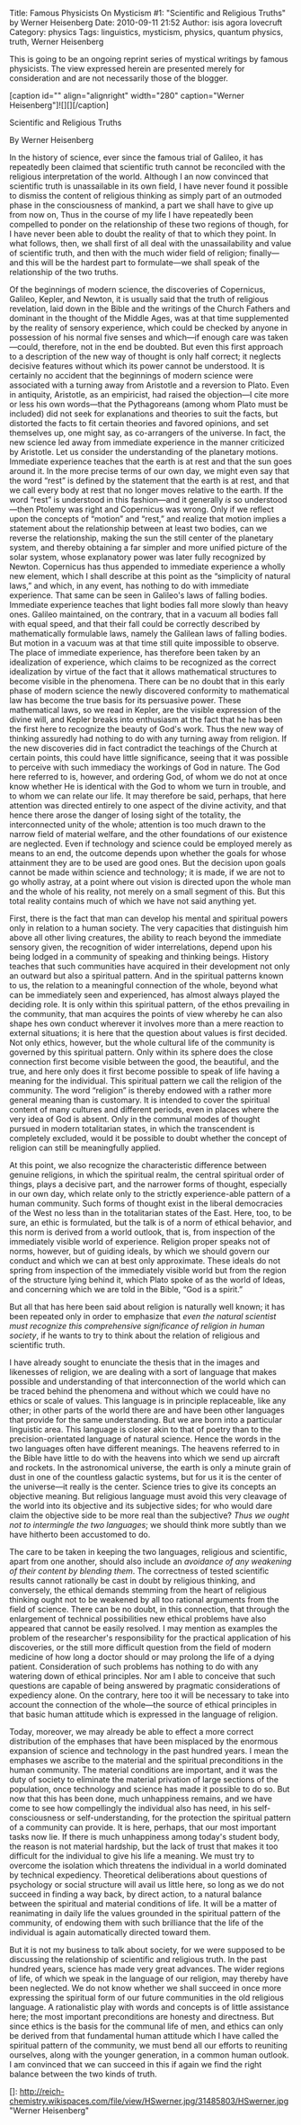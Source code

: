 Title: Famous Physicists On Mysticism #1: "Scientific and Religious Truths" by Werner Heisenberg
Date: 2010-09-11 21:52
Author: isis agora lovecruft
Category: physics
Tags: linguistics, mysticism, physics, quantum physics, truth, Werner Heisenberg

This is going to be an ongoing reprint series of mystical writings by
famous physicists. The view expressed herein are presented merely for
consideration and are not necessarily those of the blogger.

[caption id="" align="alignright" width="280" caption="Werner
Heisenberg"]![][][/caption]

Scientific and Religious Truths

By Werner Heisenberg

In the history of science, ever since the famous trial of Galileo, it
has repeatedly been claimed that scientific truth cannot be reconciled
with the religious interpretation of the world. Although I an now
convinced that scientific truth is unassailable in its own field, I have
never found it possible to dismiss the content of religious thinking as
simply part of an outmoded phase in the consciousness of mankind, a part
we shall have to give up from now on, Thus in the course of my life I
have repeatedly been compelled to ponder on the relationship of these
two regions of though, for I have never been able to doubt the reality
of that to which they point. In what follows, then, we shall first of
all deal with the unassailability and value of scientific truth, and
then with the much wider field of religion; finally—and this will be the
hardest part to formulate—we shall speak of the relationship of the two
truths.

Of the beginnings of modern science, the discoveries of Copernicus,
Galileo, Kepler, and Newton, it is usually said that the truth of
religious revelation, laid down in the Bible and the writings of the
Church Fathers and dominant in the thought of the Middle Ages, was at
that time supplemented by the reality of sensory experience, which could
be checked by anyone in possession of his normal five senses and
which—if enough care was taken—could, therefore, not in the end be
doubted. But even this first approach to a description of the new way of
thought is only half correct; it neglects decisive features without
which its power cannot be understood. It is certainly no accident that
the beginnings of modern science were associated with a turning away
from Aristotle and a reversion to Plato. Even in antiquity, Aristotle,
as an empiricist, had raised the objection—I cite more or less his own
words—that the Pythagoreans (among whom Plato must be included) did not
seek for explanations and theories to suit the facts, but distorted the
facts to fit certain theories and favored opinions, and set themselves
up, one might say, as co-arrangers of the universe. In fact, the new
science led away from immediate experience in the manner criticized by
Aristotle. Let us consider the understanding of the planetary motions.
Immediate experience teaches that the earth is at rest and that the sun
goes around it. In the more precise terms of our own day, we might even
say that the word “rest” is defined by the statement that the earth is
at rest, and that we call every body at rest that no longer moves
relative to the earth. If the word “rest” is understood in this
fashion—and it generally *is* so understood—then Ptolemy was right and
Copernicus was wrong. Only if we reflect upon the concepts of “motion”
and “rest,” and realize that motion implies a statement about the
relationship between at least two bodies, can we reverse the
relationship, making the sun the still center of the planetary system,
and thereby obtaining a far simpler and more unified picture of the
solar system, whose explanatory power was later fully recognized by
Newton. Copernicus has thus appended to immediate experience a wholly
new element, which I shall describe at this point as the “simplicity of
natural laws,” and which, in any event, has nothing to do with immediate
experience. That same can be seen in Galileo's laws of falling bodies.
Immediate experience teaches that light bodies fall more slowly than
heavy ones. Galileo maintained, on the contrary, that in a vacuum all
bodies fall with equal speed, and that their fall could be correctly
described by mathematically formulable laws, namely the Galilean laws of
falling bodies. But motion in a vacuum was at that time still quite
impossible to observe. The place of immediate experience, has therefore
been taken by an idealization of experience, which claims to be
recognized as the correct idealization by virtue of the fact that it
allows mathematical structures to become visible in the phenomena. There
can be no doubt that in this early phase of modern science the newly
discovered conformity to mathematical law has become the true basis for
its persuasive power. These mathematical laws, so we read in Kepler, are
the visible expression of the divine will, and Kepler breaks into
enthusiasm at the fact that he has been the first here to recognize the
beauty of God's work. Thus the new way of thinking assuredly had nothing
to do with any turning away from religion. If the new discoveries did in
fact contradict the teachings of the Church at certain points, this
could have little significance, seeing that it was possible to perceive
with such immediacy the workings of God in nature. The God here referred
to is, however, and ordering God, of whom we do not at once know whether
He is identical with the God to whom we turn in trouble, and to whom we
can relate our life. It may therefore be said, perhaps, that here
attention was directed entirely to one aspect of the divine activity,
and that hence there arose the danger of losing sight of the totality,
the interconnected unity of the whole; attention is too much drawn to
the narrow field of material welfare, and the other foundations of our
existence are neglected. Even if technology and science could be
employed merely as means to an end, the outcome depends upon whether the
goals for whose attainment they are to be used are good ones. But the
decision upon goals cannot be made within science and technology; it is
made, if we are not to go wholly astray, at a point where out vision is
directed upon the whole man and the whole of his reality, not merely on
a small segment of this. But this total reality contains much of which
we have not said anything yet.

First, there is the fact that man can develop his mental and spiritual
powers only in relation to a human society. The very capacities that
distinguish him above all other living creatures, the ability to reach
beyond the immediate sensory given, the recognition of wider
interrelations, depend upon his being lodged in a community of speaking
and thinking beings. History teaches that such communities have acquired
in their development not only an outward but also a spiritual pattern.
And in the spiritual patterns known to us, the relation to a meaningful
connection of the whole, beyond what can be immediately seen and
experienced, has almost always played the deciding role. It is only
within this spiritual pattern, of the ethos prevailing in the community,
that man acquires the points of view whereby he can also shape hes own
conduct wherever it involves more than a mere reaction to external
situations; it is here that the question about values is first decided.
Not only ethics, however, but the whole cultural life of the community
is governed by this spiritual pattern. Only within its sphere does the
close connection first become visible between the good, the beautiful,
and the true, and here only does it first become possible to speak of
life having a meaning for the individual. This spiritual pattern we call
the religion of the community. The word “religion” is thereby endowed
with a rather more general meaning than is customary. It is intended to
cover the spiritual content of many cultures and different periods, even
in places where the very idea of God is absent. Only in the communal
modes of thought pursued in modern totalitarian states, in which the
transcendent is completely excluded, would it be possible to doubt
whether the concept of religion can still be meaningfully applied.

At this point, we also recognize the characteristic difference between
genuine religions, in which the spiritual realm, the central spiritual
order of things, plays a decisive part, and the narrower forms of
thought, especially in our own day, which relate only to the strictly
experience-able pattern of a human community. Such forms of thought
exist in the liberal democracies of the West no less than in the
totalitarian states of the East. Here, too, to be sure, an ethic is
formulated, but the talk is of a norm of ethical behavior, and this norm
is derived from a world outlook, that is, from inspection of the
immediately visible world of experience. Religion proper speaks not of
norms, however, but of guiding ideals, by which we should govern our
conduct and which we can at best only approximate. These ideals do not
spring from inspection of the immediately visible world but from the
region of the structure lying behind it, which Plato spoke of as the
world of Ideas, and concerning which we are told in the Bible, “God is a
spirit.”

But all that has here been said about religion is naturally well known;
it has been repeated only in order to emphasize that *even the natural
scientist must recognize this comprehensive significance of religion in
human society*, if he wants to try to think about the relation of
religious and scientific truth.

I have already sought to enunciate the thesis that in the images and
likenesses of religion, we are dealing with a sort of language that
makes possible and understanding of that interconnection of the world
which can be traced behind the phenomena and without which we could have
no ethics or scale of values. This language is in principle replaceable,
like any other; in other parts of the world there are and have been
other languages that provide for the same understanding. But we are born
into a particular linguistic area. This language is closer akin to that
of poetry than to the precision-orientated language of natural science.
Hence the words in the two languages often have different meanings. The
heavens referred to in the Bible have little to do with the heavens into
which we send up aircraft and rockets. In the astronomical universe, the
earth is only a minute grain of dust in one of the countless galactic
systems, but for us it is the center of the universe—it really is the
center. Science tries to give its concepts an objective meaning. But
religious language must avoid this very cleavage of the world into its
objective and its subjective sides; for who would dare claim the
objective side to be more real than the subjective? *Thus we ought not
to intermingle the two languages*; we should think more subtly than we
have hitherto been accustomed to do.

The care to be taken in keeping the two languages, religious and
scientific, apart from one another, should also include an *avoidance of
any weakening of their content by blending them*. The correctness of
tested scientific results cannot rationally be cast in doubt by
religious thinking, and conversely, the ethical demands stemming from
the heart of religious thinking ought not to be weakened by all too
rational arguments from the field of science. There can be no doubt, in
this connection, that through the enlargement of technical possibilities
new ethical problems have also appeared that cannot be easily resolved.
I may mention as examples the problem of the researcher's responsibility
for the practical application of his discoveries, or the still more
difficult question from the field of modern medicine of how long a
doctor should or may prolong the life of a dying patient. Consideration
of such problems has nothing to do with any watering down of ethical
principles. Nor am I able to conceive that such questions are capable of
being answered by pragmatic considerations of expediency alone. On the
contrary, here too it will be necessary to take into account the
connection of the whole—the source of ethical principles in that basic
human attitude which is expressed in the language of religion.

Today, moreover, we may already be able to effect a more correct
distribution of the emphases that have been misplaced by the enormous
expansion of science and technology in the past hundred years. I mean
the emphases we ascribe to the material and the spiritual preconditions
in the human community. The material conditions are important, and it
was the duty of society to eliminate the material privation of large
sections of the population, once technology and science has made it
possible to do so. But now that this has been done, much unhappiness
remains, and we have come to see how compellingly the individual also
has need, in his self-consciousness or self-understanding, for the
protection the spiritual pattern of a community can provide. It is here,
perhaps, that our most important tasks now lie. If there is much
unhappiness among today's student body, the reason is not material
hardship, but the lack of trust that makes it too difficult for the
individual to give his life a meaning. We must try to overcome the
isolation which threatens the individual in a world dominated by
technical expediency. Theoretical deliberations about questions of
psychology or social structure will avail us little here, so long as we
do not succeed in finding a way back, by direct action, to a natural
balance between the spiritual and material conditions of life. It will
be a matter of reanimating in daily life the values grounded in the
spiritual pattern of the community, of endowing them with such
brilliance that the life of the individual is again automatically
directed toward them.

But it is not my business to talk about society, for we were supposed to
be discussing the relationship of scientific and religious truth. In the
past hundred years, science has made very great advances. The wider
regions of life, of which we speak in the language of our religion, may
thereby have been neglected. We do not know whether we shall succeed in
once more expressing the spiritual form of our future communities in the
old religious language. A rationalistic play with words and concepts is
of little assistance here; the most important preconditions are honesty
and directness. But since ethics is the basis for the communal life of
men, and ethics can only be derived from that fundamental human attitude
which I have called the spiritual pattern of the community, we must bend
all our efforts to reuniting ourselves, along with the younger
generation, in a common human outlook. I am convinced that we can
succeed in this if again we find the right balance between the two kinds
of truth.

  []: http://reich-chemistry.wikispaces.com/file/view/HSwerner.jpg/31485803/HSwerner.jpg
    "Werner Heisenberg"
